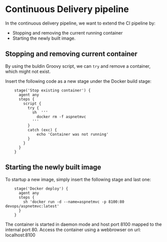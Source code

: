 # Continuous Delivery pipeline

In the continuous delivery pipeline, we want to extend the CI pipeline by:

- Stopping and removing the current running container
- Starting the newly built image.

## Stopping and removing current container

By using the buldin Groovy script, we can `try` and remove a container, which might not exist.

Insert the following code as a new stage under the Docker build stage:

```
    stage('Stop existing container') {
      agent any
      steps {
        script {
          try {
            sh  '''
              docker rm -f aspnetmvc
            '''
          }
          catch (exc) {
              echo 'Container was not running'
          }
        }
      }
    }
```

## Starting the newly built image

To startup a new image, simply insert the following stage and last one:

```
    stage('Docker deploy') {
      agent any
      steps {
        sh 'docker run -d --name=aspnetmvc -p 8100:80 devops/aspnetmvc:latest'
      }
    }
```

The container is started in daemon mode and host port 8100 mapped to the internal port 80. Access the container using a webbrowser on url: localhost:8100
